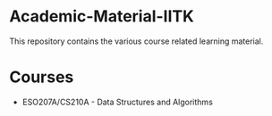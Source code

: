 # Academic-Material-IITK
This repository contains the various course related learning material.

# Courses
* ESO207A/CS210A - Data Structures and Algorithms
